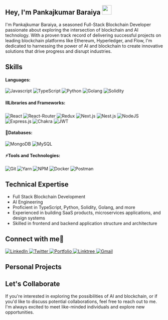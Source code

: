 <!-- Short Introduction -->
<h2 align="left">Hey, I'm Pankajkumar Baraiya <img src="https://raw.githubusercontent.com/aemmadi/aemmadi/master/wave.gif" width="30"/></h2>

<p>I'm Pankajkumar Baraiya, a seasoned Full-Stack Blockchain Developer passionate about exploring the intersection of blockchain and AI technology. With a proven track record of delivering successful projects on leading blockchain platforms like Ethereum, Hyperledger, and Flow, I'm dedicated to harnessing the power of AI and blockchain to create innovative solutions that drive progress and disrupt industries.</p>


<!-- Skills Section -->
<h2 align="left">Skills</h2>

<!-- Languages -->
#### Languages:
<div>
  <img alt="Javascript" src="https://img.shields.io/badge/javascript-%23FFA07A.svg?style=for-the-badge&logo=javascript&logoColor=white"/>
  <img alt="TypeScript" src="https://img.shields.io/badge/typescript-%2334A85A.svg?style=for-the-badge&logo=typescript&logoColor=white"/>
  <img alt="Python" src="https://img.shields.io/badge/python-%23007BC2.svg?style=for-the-badge&logo=python&logoColor=white"/>
  <img alt="Golang" src="https://img.shields.io/badge/go-%2300BFFF.svg?style=for-the-badge&logo=go&logoColor=white"/>
  <img alt="Solidity" src="https://img.shields.io/badge/solidity-%2358C2B7.svg?style=for-the-badge&logo=solidity&logoColor=white"/>
</div>

<!-- Libraries and Frameworks -->
#### ⛓️Libraries and Frameworks:
<div>
  <img alt="React" src="https://img.shields.io/badge/react-%23FF69B4.svg?style=for-the-badge&logo=react&logoColor=white"/>
  <img alt="React-Router" src="https://img.shields.io/badge/React_Router-%23FFC107.svg?style=for-the-badge&logo=react-router&logoColor=white"/>
  <img alt="Redux" src="https://img.shields.io/badge/redux-%23FF8C00.svg?style=for-the-badge&logo=redux&logoColor=white"/>
  <img alt="Next.js" src="https://img.shields.io/badge/Next-%23FFA07A.svg?style=for-the-badge&logo=next.js&logoColor=white"/>
  <img alt="Nest.js" src="https://img.shields.io/badge/nestjs-%23FF69B4.svg?style=for-the-badge&logo=nestjs&logoColor=white"/>
  <img alt="NodeJS" src="https://img.shields.io/badge/node.js-%23007BC2.svg?style=for-the-badge&logo=node.js&logoColor=white"/>
  <img alt="Express.js" src="https://img.shields.io/badge/express.js-%23FF8C00.svg?style=for-the-badge&logo=express&logoColor=white"/>
  <img alt="Chakra" src="https://img.shields.io/badge/chakra-%23FFC107.svg?style=for-the-badge&logo=chakraui&logoColor=white"/>
  <img alt="JWT" src="https://img.shields.io/badge/JWT-%23FF69B4.svg?style=for-the-badge&logo=JSON%20web%20tokens"/>
</div>

<!-- Databases -->
#### 🧵Databases:
<div>
  <img alt="MongoDB" src="https://img.shields.io/badge/MongoDB-%23FFA07A.svg?style=for-the-badge&logo=mongodb&logoColor=white"/>
  <img alt="MySQL" src="https://img.shields.io/badge/mysql-%23007BC2.svg?style=for-the-badge&logo=mysql&logoColor=white"/>
</div>

<!-- Tools and Technologies -->
#### ⚡️Tools and Technologies:
<div>
  <img alt="Git" src="https://img.shields.io/badge/git-%23007BC2.svg?style=for-the-badge&logo=git&logoColor=white"/>
  <img alt="Yarn" src="https://img.shields.io/badge/Yarn-%23FFC107.svg?style=for-the-badge&logo=yarn&logoColor=white"/>
  <img alt="NPM" src="https://img.shields.io/badge/NPM-%23FF69B4.svg?style=for-the-badge&logo=npm&logoColor=white"/>
  <img alt="Docker" src="https://img.shields.io/badge/docker-%23007BC2.svg?style=for-the-badge&logo=docker&logoColor=white"/>
  <img alt="Postman" src="https://img.shields.io/badge/Postman-%23FFA07A.svg?style=for-the-badge&logo=postman&logoColor=white"/>
</div>



## Technical Expertise
* Full Stack Blockchain Development
* AI Engineering
* Proficient in TypeScript, Python, Solidity, Golang, and more
* Experienced in building SaaS products, microservices applications, and design systems
* Skilled in frontend and backend application structure and architecture

<!-- Socials Links -->
<h2 align="left">Connect with me🤝</h2>
<div align="left">
  <a href="https://www.linkedin.com/in/pankaj-baraiya-237606218/" target="_blank">
    <img alt="LinkedIn" src="https://img.shields.io/badge/linkedin-%230077B5.svg?style=for-the-badge&logo=linkedin&logoColor=white"/>
  </a>
  <a href="https://x.com/BaraiyaPrajval" target="_blank">
    <img alt="Twitter" src="https://img.shields.io/badge/Twitter-%231DA1F2.svg?style=for-the-badge&logo=Twitter&logoColor=white"/>
  </a>
  <a href="https://prajval108.vercel.app" target="_blank">
    <img alt="Portfolio" src="https://img.shields.io/badge/Portfolio-%23000000.svg?style=for-the-badge&logo=firefox&logoColor=#FF7139"/>
  </a>
  <a href="https://linktr.ee/prajval108" target="_blank">
    <img alt="Linktree" src="https://img.shields.io/badge/linktree-1de9b6?style=for-the-badge&logo=linktree&logoColor=white"/>
  </a>
  <a href="mailto:pankajbaraiya108@gmail.com" target="_blank">
    <img alt="Gmail" src="https://img.shields.io/badge/Gmail-D14836?style=for-the-badge&logo=gmail&logoColor=white"/>
  </a>
</div>



## Personal Projects

## Let's Collaborate
If you're interested in exploring the possibilities of AI and blockchain, or if you'd like to discuss potential collaborations, feel free to reach out to me. I'm always excited to meet like-minded individuals and explore new opportunities.
